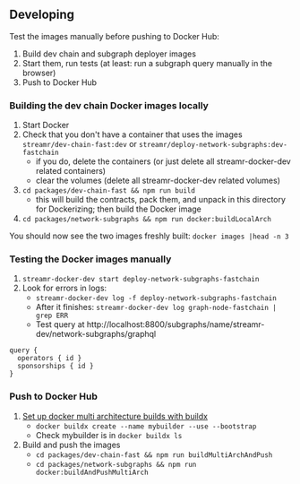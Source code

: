
## Developing

Test the images manually before pushing to Docker Hub:
1. Build dev chain and subgraph deployer images
1. Start them, run tests (at least: run a subgraph query manually in the browser)
1. Push to Docker Hub

### Building the dev chain Docker images locally

1. Start Docker
1. Check that you don't have a container that uses the images `streamr/dev-chain-fast:dev` or `streamr/deploy-network-subgraphs:dev-fastchain`
    * if you do, delete the containers (or just delete all streamr-docker-dev related containers)
    * clear the volumes (delete all streamr-docker-dev related volumes)
1. `cd packages/dev-chain-fast && npm run build`
    * this will build the contracts, pack them, and unpack in this directory for Dockerizing; then build the Docker image
1. `cd packages/network-subgraphs && npm run docker:buildLocalArch`

You should now see the two images freshly built: `docker images |head -n 3`

### Testing the Docker images manually

1. `streamr-docker-dev start deploy-network-subgraphs-fastchain`
1. Look for errors in logs:
    * `streamr-docker-dev log -f deploy-network-subgraphs-fastchain`
    * After it finishes: `streamr-docker-dev log graph-node-fastchain | grep ERR`
    * Test query at http://localhost:8800/subgraphs/name/streamr-dev/network-subgraphs/graphql
```
query {
  operators { id }
  sponsorships { id }
}
```

### Push to Docker Hub

1. [Set up docker multi architecture builds with buildx](https://www.docker.com/blog/how-to-rapidly-build-multi-architecture-images-with-buildx/)
    * `docker buildx create --name mybuilder --use --bootstrap`
    * Check mybuilder is in `docker buildx ls`
1. Build and push the images
    * `cd packages/dev-chain-fast && npm run buildMultiArchAndPush`
    * `cd packages/network-subgraphs && npm run docker:buildAndPushMultiArch`
